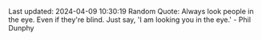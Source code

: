 Last updated: 2024-04-09 10:30:19
Random Quote: Always look people in the eye. Even if they're blind. Just say, 'I am looking you in the eye.' - Phil Dunphy